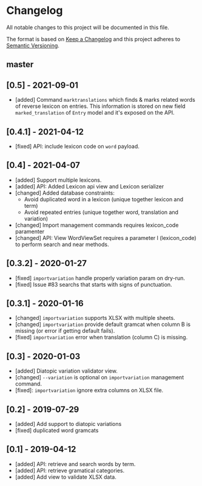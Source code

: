# Changelog
All notable changes to this project will be documented in this file.

The format is based on [Keep a Changelog](http://keepachangelog.com/en/1.0.0/)
and this project adheres to [Semantic Versioning](http://semver.org/spec/v2.0.0.html).

## master

## [0.5] - 2021-09-01
- [added] Command `marktranslations` which finds & marks related words of
reverse lexicon on entries. This information is stored on new field
`marked_translation` of `Entry` model and it's exposed on the API.

## [0.4.1] - 2021-04-12
- [fixed] API: include lexicon code on `word` payload.

## [0.4] - 2021-04-07
- [added] Support multiple lexicons.
- [added] API: Added Lexicon api view and Lexicon serializer
- [changed] Added database constraints:
    - Avoid duplicated word in a lexicon (unique together lexicon and term)
    - Avoid repeated entries (unique together word, translation and variation)
- [changed] Import management commands requires lexicon_code paramenter
- [changed] API: View WordViewSet requires a parameter l (lexicon_code) to perform search and near methods.

## [0.3.2] - 2020-01-27
- [fixed] `importvariation` handle properly variation param on dry-run.
- [fixed] Issue #83 searchs that starts with signs of punctuation.

## [0.3.1] - 2020-01-16
- [changed] `importvariation` supports XLSX with multiple sheets.
- [changed] `importvariation` provide default gramcat when column B is missing (or
    error if getting default fails).
- [fixed] `importvariation` error when translation (column C) is missing.

## [0.3] - 2020-01-03
- [added] Diatopic variation validator view.
- [changed] `--variation` is optional on `importvariation` management command.
- [fixed]: `importvariation` ignore extra columns on XLSX file.

## [0.2] - 2019-07-29
- [added] Add support to diatopic variations
- [fixed] duplicated word gramcats

## [0.1] - 2019-04-12
- [added] API: retrieve and search words by term.
- [added] API: retrieve gramatical categories.
- [added] Add view to validate XLSX data.
